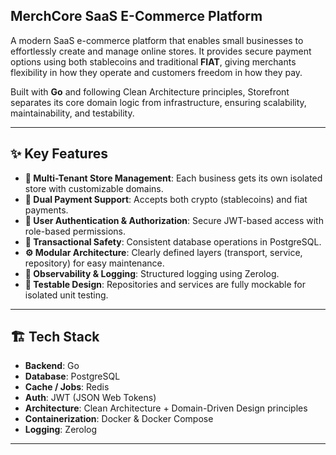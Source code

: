 ## MerchCore SaaS E-Commerce Platform

A modern SaaS e-commerce platform that enables small businesses to effortlessly create and manage online stores. It provides secure payment options using both stablecoins and traditional **FIAT**, giving merchants flexibility in how they operate and customers freedom in how they pay.

Built with **Go** and following Clean Architecture principles, Storefront separates its core domain logic from infrastructure, ensuring scalability, maintainability, and testability.

***

## ✨ Key Features

- **🏪 Multi-Tenant Store Management**: Each business gets its own isolated store with customizable domains.
- **💸 Dual Payment Support**: Accepts both crypto (stablecoins) and fiat payments.
- **👤 User Authentication & Authorization**: Secure JWT-based access with role-based permissions.
- **🔄 Transactional Safety**: Consistent database operations in PostgreSQL.
- **⚙️ Modular Architecture**: Clearly defined layers (transport, service, repository) for easy maintenance.
- **🧰 Observability & Logging**: Structured logging using Zerolog.
- **🧪 Testable Design**: Repositories and services are fully mockable for isolated unit testing.

***

## 🏗️ Tech Stack

- **Backend**: Go
- **Database**: PostgreSQL 
- **Cache / Jobs**: Redis
- **Auth**: JWT (JSON Web Tokens)
- **Architecture**: Clean Architecture + Domain-Driven Design principles
- **Containerization**: Docker & Docker Compose
- **Logging**: Zerolog

***
